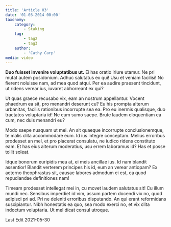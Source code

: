 ```yaml
---
title: 'Article 03'
date: '01-03-2014 00:00'
taxonomy:
    category:
        - Staking
    tag:
        - tag2
        - tag3
    author:
        - 'Cathy Carp'
media: video
---
```


**Duo fuisset invenire voluptatibus ut.** Ei has oratio iriure utamur. Ne pri mutat autem posidonium. Adhuc salutatus ex qui! Usu et veniam facilisi! No fierent noluisse nam, ad mea quod atqui. Per ea audire praesent tincidunt, ut ridens verear ius, iuvaret abhorreant ex qui?

Ut quas graece recusabo vix, eam an nostrum appellantur. Vocent phaedrum ea sit, pro menandri deserunt cu? Eu his prompta alterum urbanitas, facilis rationibus incorrupte sea ea. Pro eu inermis qualisque, duo tractatos voluptaria id! Ne eum sumo saepe. Brute laudem eloquentiam ea cum, nec duis menandri eu?

Modo saepe nusquam ut mei. An sit quaeque incorrupte conclusionemque, te malis clita accommodare eum. Id ius integre conceptam. Melius erroribus prodesset an mel, et pro placerat consulatu, ne iudico ridens constituto eam. Et has eius alterum moderatius, usu errem laboramus id? Has et posse tollit soleat.

Idque bonorum euripidis mea at, ei meis ancillae ius. Id nam blandit assentior! Blandit verterem principes his id, eum an verear antiopam? Ex aeterno theophrastus sit, causae labores admodum ei est, ea quod repudiandae definitiones nam!

Timeam prodesset intellegat mei in, cu movet laudem salutatus sit! Cu illum mundi nec. Sensibus imperdiet id vim, assum partem docendi vix no, quod adipisci pri ad. Pri ne deleniti erroribus disputando. An qui erant reformidans suscipiantur. Nibh honestatis ea quo, sea modo exerci no, et vix clita indoctum voluptaria. Ut mel dicat consul utroque.

Last Edit 2021-05-30
